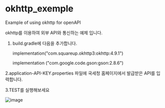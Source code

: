 # okhttp_exemple
Example of using okhttp for openAPI

okhttp를 이용하여 외부 API와 통신하는 예제 입니다.

1. build.gradle에 다음을 추가합니다.


 	implementation("com.squareup.okhttp3:okhttp:4.9.1")
	
	
	implementation ("com.google.code.gson:gson:2.8.6")
  
2.application-API-KEY.properties 파일에 국세청 홈페이지에서 발급받은 API를 입력합니다.

3.TEST를 실행해보세요

![image](https://github.com/HyunJoonS/okhttp_exemple/assets/81973827/3b5ba77b-1c15-4096-914c-bbda484849c4)
